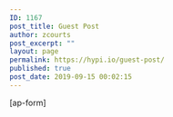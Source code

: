 ```yaml
---
ID: 1167
post_title: Guest Post
author: zcourts
post_excerpt: ""
layout: page
permalink: https://hypi.io/guest-post/
published: true
post_date: 2019-09-15 00:02:15
---
```

<!-- wp:shortcode -->
[ap-form]
<!-- /wp:shortcode -->

<!-- wp:paragraph -->
<p></p>
<!-- /wp:paragraph -->